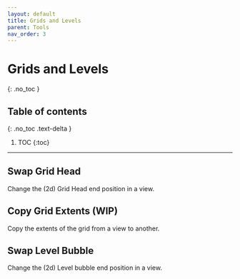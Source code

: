 ```yaml
---
layout: default
title: Grids and Levels
parent: Tools
nav_order: 3
---
```


# Grids and Levels
{: .no_toc }

## Table of contents
{: .no_toc .text-delta }

1. TOC
{:toc}

---

## Swap Grid Head

Change the (2d) Grid Head end position in a view.

## Copy Grid Extents (WIP)

Copy the extents of the grid from a view to another.

## Swap Level Bubble

Change the (2d) Level bubble end position in a view.



